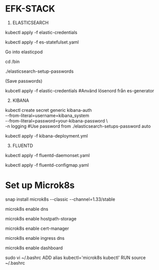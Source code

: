 EFK-STACK
====================

1. ELASTICSEARCH

kubectl apply -f elastic-credentials

kubectl apply -f es-statefulset.yaml

Go into elasticpod

cd /bin

./elasticsearch-setup-passwords

(Save passwords)

kubcetl apply -f elastic-credentials #Använd lösenord från es-generator


2. KIBANA

kubectl create secret generic kibana-auth \
  --from-literal=username=kibana_system \
  --from-literal=password=your-kibana-password \   
  -n logging
#Use password from ./elasticsearch-setups-password auto

kubectl apply -f kibana-deployment.yml

3. FLUENTD
   
kubectl apply -f fluentd-daemonset.yaml

kubectl apply -f fluentd-configmap.yaml


Set up Microk8s
=============================
snap install microk8s --classic --channel=1.33/stable

microk8s enable dns

microk8s enable hostpath-storage

microk8s enable cert-manager

microk8s enable ingress dns

microk8s enable dashboard

sudo vi ~/.bashrc
ADD
alias kubectl='microk8s kubectl'
RUN
source ~/.bashrc


 


